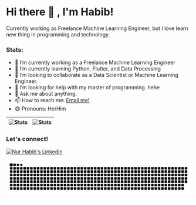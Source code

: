 # Hi there 👋 , I'm Habib!
Currently working as Freelance Machine Learning Engineer, but I love learn new thing in programming and technology.  

### Stats:
- 🔭 I’m currently working as a Freelance Machine Learning Engineer </br>
- 🌱 I’m currently learning Python, Flutter, and Data Processing </br>
- 👯 I’m looking to collaborate as a Data Scientist or Machine Learning Engineer. </br>
- 🤔 I’m looking for help with my master of programming. hehe </br>
- 💬 Ask me about anything.</br>
- 📫 How to reach me: <a href="mailto:nurhabibrs@gmail.com">Email me!</a>  </br>
- 😄 Pronouns: He/Him </br>
<!-- - ⚡ Fun fact: ... </br> -->



| <img src="https://github-readme-stats.vercel.app/api?username=nurhabibrs&theme=highcontrast&show_icons=true&hide_border=true&layout=compact&cache_second=7200" align="center" alt="Stats" /> | <img src="https://github-readme-stats.vercel.app/api/top-langs/?username=nurhabibrs&theme=highcontrast&show_icons=true&hide_border=true&layout=compact&cache_second=7200" align= "center" alt="Stats" /> |
| ------------- | ------------- |


### Let's connect!
<p>
    <a href="https://linkedin.com/in/nurhabibrs"><img width="32" alt="Nur Habib's Linkedin" src="https://upload.wikimedia.org/wikipedia/commons/thumb/c/ca/LinkedIn_logo_initials.png/128px-LinkedIn_logo_initials.png"></a>
</p>

![***](https://raw.githubusercontent.com/esyede/esyede/output/github-contribution-grid-snake.svg)

